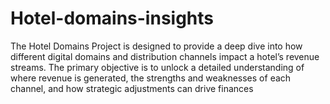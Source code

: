 # Hotel-domains-insights
The Hotel Domains Project is designed to provide a deep dive into how different digital domains and distribution channels impact a hotel’s revenue streams. The primary objective is to unlock a detailed understanding of where revenue is generated, the strengths and weaknesses of each channel, and how strategic adjustments can drive finances
